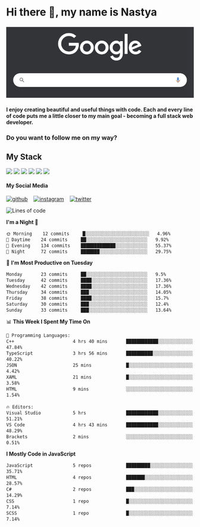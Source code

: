 # Hi there 👋, my name is Nastya
### 
[//]: # (Here may be a photo)

![Google Search](https://raw.githubusercontent.com/nastyacodes/nastyacodes/master/images/google.gif)

#### I enjoy creating beautiful and useful things with code. Each and every line of code puts me a little closer to my main goal - becoming a full stack web developer. 
### Do you want to follow me on my way?

## My Stack

<div>
<img src="https://img.shields.io/badge/html5%20-%23E34F26.svg?&style=for-the-badge&logo=html5&logoColor=white"/>
<img src="https://img.shields.io/badge/css3%20-%231572B6.svg?&style=for-the-badge&logo=css3&logoColor=white"/>
<img src="https://img.shields.io/badge/git%20-%23F05033.svg?&style=for-the-badge&logo=git&logoColor=white"/>
<img src="https://img.shields.io/badge/typescript%20-%23007ACC.svg?&style=for-the-badge&logo=typescript&logoColor=white"/>
<img src="https://img.shields.io/badge/react%20-%2320232a.svg?&style=for-the-badge&logo=react&logoColor=%2361DAFB"/>
<img src="https://img.shields.io/badge/node.js%20-%2343853D.svg?&style=for-the-badge&logo=node.js&logoColor=white"/>
</div>

#### My Social Media
[<img src='images\social-media\github.ico' alt='github' height='50'>](https://github.com/nastyacodes) &nbsp;&nbsp; [<img src='images\social-media\instagram.ico' alt='instagram' height='50'>](https://www.instagram.com/nastyacodes/) &nbsp;&nbsp; [<img src='images\social-media\twitter.ico' alt='twitter' height='50'>](https://twitter.com/nastyacodes)  

<!--START_SECTION:waka-->
![Lines of code](https://img.shields.io/badge/From%20Hello%20World%20I%27ve%20Written-22550%20lines%20of%20code-blue)

**I'm a Night 🦉** 

```text
🌞 Morning    12 commits     █░░░░░░░░░░░░░░░░░░░░░░░░   4.96% 
🌆 Daytime    24 commits     ██░░░░░░░░░░░░░░░░░░░░░░░   9.92% 
🌃 Evening    134 commits    █████████████░░░░░░░░░░░░   55.37% 
🌙 Night      72 commits     ███████░░░░░░░░░░░░░░░░░░   29.75%

```
📅 **I'm Most Productive on Tuesday** 

```text
Monday       23 commits     ██░░░░░░░░░░░░░░░░░░░░░░░   9.5% 
Tuesday      42 commits     ████░░░░░░░░░░░░░░░░░░░░░   17.36% 
Wednesday    42 commits     ████░░░░░░░░░░░░░░░░░░░░░   17.36% 
Thursday     34 commits     ███░░░░░░░░░░░░░░░░░░░░░░   14.05% 
Friday       38 commits     ████░░░░░░░░░░░░░░░░░░░░░   15.7% 
Saturday     30 commits     ███░░░░░░░░░░░░░░░░░░░░░░   12.4% 
Sunday       33 commits     ███░░░░░░░░░░░░░░░░░░░░░░   13.64%

```


📊 **This Week I Spent My Time On** 

```text
💬 Programming Languages: 
C++                      4 hrs 40 mins       ████████████░░░░░░░░░░░░░   47.84% 
TypeScript               3 hrs 56 mins       ██████████░░░░░░░░░░░░░░░   40.22% 
JSON                     25 mins             █░░░░░░░░░░░░░░░░░░░░░░░░   4.42% 
XAML                     21 mins             █░░░░░░░░░░░░░░░░░░░░░░░░   3.58% 
HTML                     9 mins              ░░░░░░░░░░░░░░░░░░░░░░░░░   1.54%

🔥 Editors: 
Visual Studio            5 hrs               ████████████░░░░░░░░░░░░░   51.21% 
VS Code                  4 hrs 43 mins       ████████████░░░░░░░░░░░░░   48.29% 
Brackets                 2 mins              ░░░░░░░░░░░░░░░░░░░░░░░░░   0.51%

```

**I Mostly Code in JavaScript** 

```text
JavaScript               5 repos             █████████░░░░░░░░░░░░░░░░   35.71% 
HTML                     4 repos             ███████░░░░░░░░░░░░░░░░░░   28.57% 
C#                       2 repos             ███░░░░░░░░░░░░░░░░░░░░░░   14.29% 
CSS                      1 repo              █░░░░░░░░░░░░░░░░░░░░░░░░   7.14% 
SCSS                     1 repo              █░░░░░░░░░░░░░░░░░░░░░░░░   7.14%

```



<!--END_SECTION:waka-->

<!-- [![Top Langs](https://github-readme-stats.vercel.app/api/top-langs/?username=nastyacodes&layout=compact)](https://github.com/anuraghazra/github-readme-stats)

[![willianrod's wakatime stats](https://github-readme-stats.vercel.app/api/wakatime?username=nastyacodes&layout=compact)](https://github.com/anuraghazra/github-readme-stats) -->
